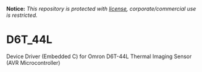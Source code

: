 **Notice:** _This repository is protected with [license](https://github.com/MishraShivendra/node_mcu_py_email/blob/master/LICENSE.md), corporate/commercial use is restricted._

D6T_44L
=======

Device Driver (Embedded C) for Omron D6T-44L Thermal Imaging Sensor (AVR Microcontroller)
